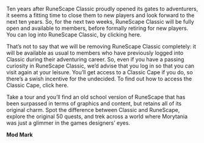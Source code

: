 Ten years after RuneScape Classic proudly opened its gates to adventurers, it seems a fitting time to close them to new players and look forward to the next ten years. So, for the next two weeks, RuneScape Classic will be fully open and available to members, before formally retiring for new players. You can log into RuneScape Classic, by clicking here.

That’s not to say that we will be removing RuneScape Classic completely: it will be available as usual to members who have previously logged into Classic during their adventuring career. So, even if you have a passing curiosity in RuneScape Classic, we’d advise that you log in so that you can visit again at your leisure. You’ll get access to a Classic Cape if you do, so there’s a swish incentive for the undecided. To find out how to access the Classic Cape, click here.

Take a tour and you’ll find an old school version of RuneScape that has been surpassed in terms of graphics and content, but retains all of its original charm. Spot the difference between Classic and RuneScape, explore the original 50 quests, and trek across a world where Morytania was just a glimmer in the games designers’ eyes.

**Mod Mark**

